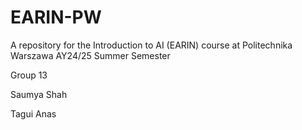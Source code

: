 # EARIN-PW
A repository for the Introduction to AI (EARIN) course at Politechnika Warszawa AY24/25 Summer Semester

Group 13

Saumya Shah

Tagui Anas
